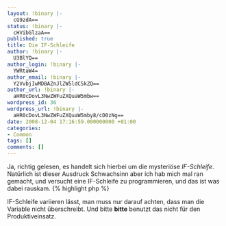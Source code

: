 ```yaml
---
layout: !binary |-
  cG9zdA==
status: !binary |-
  cHVibGlzaA==
published: true
title: Die IF-Schleife
author: !binary |-
  U3BlYQ==
author_login: !binary |-
  YWRtaW4=
author_email: !binary |-
  Y2VvbjIwMDBAZnJlZW5ldC5kZQ==
author_url: !binary |-
  aHR0cDovL3NwZWFuZXQuaW5mbw==
wordpress_id: 36
wordpress_url: !binary |-
  aHR0cDovL3NwZWFuZXQuaW5mby8/cD0zNg==
date: 2008-12-04 17:16:59.000000000 +01:00
categories:
- Common
tags: []
comments: []
---
```

Ja, richtig gelesen, es handelt sich hierbei um die mysteri&ouml;se<em> IF-Schleife</em>.
Nat&uuml;rlich ist dieser Ausdruck Schwachsinn aber ich hab mich mal ran gemacht, und versucht eine IF-Schleife zu programmieren, und das ist was dabei rauskam.
{% highlight php %}
<?php
$c = (isset($c)) ? $c + 1 : 0;
if($c != 10)
{
    echo "foo";
    include __FILE__;
}
{% endhighlight %}

Wobei sich nat&uuml;rlich die Bedingung f&uuml;r den Abbruch der <em>IF-Schleife</em> variieren l&auml;sst, man muss nur darauf achten, dass man die Variable nicht &uuml;berschreibt.
Und bitte <strong>bitte</strong> benutzt das nicht f&uuml;r den Produktiveinsatz.
